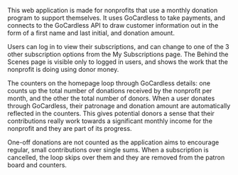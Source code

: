This web application is made for nonprofits that use a monthly donation program to support themselves.
It uses GoCardless to take payments, and connects to the GoCardless API to draw customer information out in the form of a first name and last initial, and donation amount.

Users can log in to view their subscriptions, and can change to one of the 3 other subscription options from the My Subscriptions page.
The Behind the Scenes page is visible only to logged in users, and shows the work that the nonprofit is doing using donor money.

The counters on the homepage loop through GoCardless details: one counts up the total number of donations received by the nonprofit per month, and the other the total number of donors.
When a user donates through GoCardless, their patronage and donation amount are automatically reflected in the counters.
This gives potential donors a sense that their contributions really work towards a significant monthly income for the nonprofit and they are part of its progress.

One-off donations are not counted as the application aims to encourage regular, small contributions over single sums.
When a subscription is cancelled, the loop skips over them and they are removed from the patron board and counters.